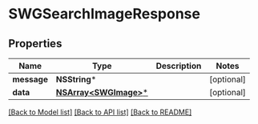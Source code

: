 # SWGSearchImageResponse

## Properties
Name | Type | Description | Notes
------------ | ------------- | ------------- | -------------
**message** | **NSString*** |  | [optional] 
**data** | [**NSArray&lt;SWGImage&gt;***](SWGImage.md) |  | [optional] 

[[Back to Model list]](../README.md#documentation-for-models) [[Back to API list]](../README.md#documentation-for-api-endpoints) [[Back to README]](../README.md)


